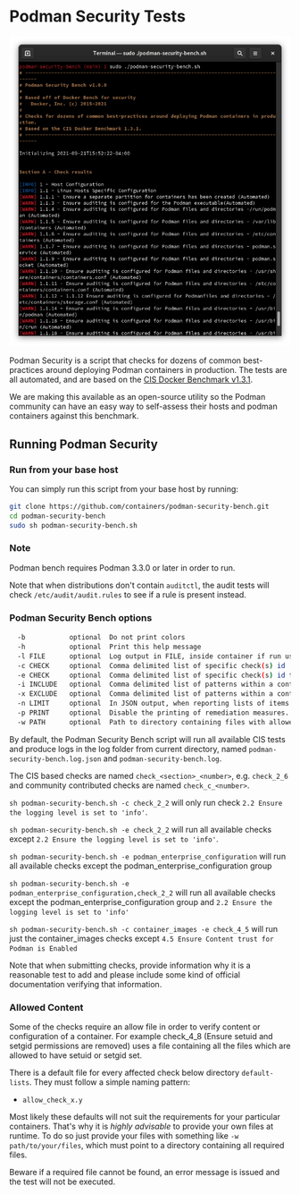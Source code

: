 # Podman Security Tests

![Podman Security Tests running](img/benchmark_log.png)

Podman Security is a script that checks for dozens of common best-practices around deploying Podman containers in production. The tests are all automated, and are based on the [CIS Docker Benchmark v1.3.1](https://www.cisecurity.org/benchmark/docker/).

We are making this available as an open-source utility so the Podman community
can have an easy way to self-assess their hosts and podman containers against
this benchmark.

## Running Podman Security

### Run from your base host

You can simply run this script from your base host by running:

```sh
git clone https://github.com/containers/podman-security-bench.git
cd podman-security-bench
sudo sh podman-security-bench.sh
```

### Note

Podman bench requires Podman 3.3.0 or later in order to run.

Note that when distributions don't contain `auditctl`, the audit tests will check `/etc/audit/audit.rules` to see if a rule is present instead.

### Podman Security Bench options

```sh
  -b           optional  Do not print colors
  -h           optional  Print this help message
  -l FILE      optional  Log output in FILE, inside container if run using podman
  -c CHECK     optional  Comma delimited list of specific check(s) id
  -e CHECK     optional  Comma delimited list of specific check(s) id to exclude
  -i INCLUDE   optional  Comma delimited list of patterns within a container or image name to check
  -x EXCLUDE   optional  Comma delimited list of patterns within a container or image name to exclude from check
  -n LIMIT     optional  In JSON output, when reporting lists of items (containers, images, etc.), limit the number of reported items to LIMIT. Default 0 (no limit).
  -p PRINT     optional  Disable the printing of remediation measures. Default: print remediation measures.
  -w PATH      optional  Path to directory containing files with allowed content.
```

By default, the Podman Security Bench script will run all available CIS tests and produce
logs in the log folder from current directory, named `podman-security-bench.log.json` and
`podman-security-bench.log`.

The CIS based checks are named `check_<section>_<number>`, e.g. `check_2_6` and community contributed checks are named `check_c_<number>`.

`sh podman-security-bench.sh -c check_2_2` will only run check `2.2 Ensure the logging level is set to 'info'`.

`sh podman-security-bench.sh -e check_2_2` will run all available checks except `2.2 Ensure the logging level is set to 'info'`.

`sh podman-security-bench.sh -e podman_enterprise_configuration` will run all available checks except the podman_enterprise_configuration group

`sh podman-security-bench.sh -e podman_enterprise_configuration,check_2_2` will run all available checks except the podman_enterprise_configuration group and `2.2 Ensure the logging level is set to 'info'`

`sh podman-security-bench.sh -c container_images -e check_4_5` will run just the container_images checks except `4.5 Ensure Content trust for Podman is Enabled`

Note that when submitting checks, provide information why it is a reasonable test to add and please include some kind of official documentation verifying that information.

### Allowed Content

Some of the checks require an allow file in order to verify content or configuration of a container.
For example check\_4\_8 (Ensure setuid and setgid permissions are removed) uses a file
containing all the files which are allowed to have setuid or setgid set.

There is a default file for every affected check below directory `default-lists`.
They must follow a simple naming pattern:

* `allow_check_x.y`


Most likely
these defaults will not suit the requirements for your particular containers. That's why it is
*highly advisable* to provide your own files at runtime.
To do so just provide your files with something like `-w path/to/your/files`, which must point to a
directory containing all required files.

Beware if a required file cannot be found, an error message is issued and the test will not be
executed.
